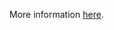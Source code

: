 More information [here](https://docs.prismacloud.io/en/enterprise-edition/policy-reference/panos-policies/panos-policies/ansible-panos-15).
